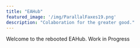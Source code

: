 ```yaml
---
title: "EAHub"
featured_image: '/img/ParallalFaxes19.png'
description: "Colaboration for the greater good."
---
```

Welcome to the rebooted EAHub. Work in Progress
